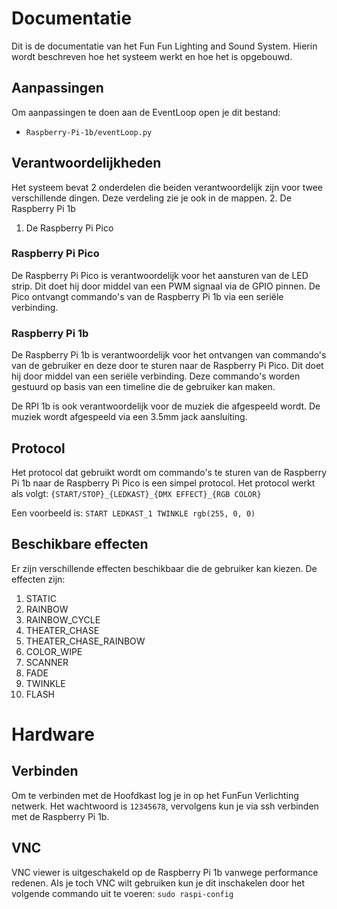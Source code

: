 # Documentatie
Dit is de documentatie van het Fun Fun Lighting and Sound System. Hierin wordt beschreven hoe het systeem werkt en hoe het is opgebouwd.

## Aanpassingen
Om aanpassingen te doen aan de EventLoop open je dit bestand:

- `Raspberry-Pi-1b/eventLoop.py`

## Verantwoordelijkheden
Het systeem bevat 2 onderdelen die beiden verantwoordelijk zijn voor twee verschillende dingen. Deze verdeling zie je ook in de mappen.
2. De Raspberry Pi 1b
1. De Raspberry Pi Pico

### Raspberry Pi Pico
De Raspberry Pi Pico is verantwoordelijk voor het aansturen van de LED strip. Dit doet hij door middel van een PWM signaal via de GPIO pinnen. De Pico ontvangt commando's van de Raspberry Pi 1b via een seriële verbinding.

### Raspberry Pi 1b
De Raspberry Pi 1b is verantwoordelijk voor het ontvangen van commando's van de gebruiker en deze door te sturen naar de Raspberry Pi Pico. Dit doet hij door middel van een seriële verbinding. Deze commando's worden gestuurd op basis van een timeline die de gebruiker kan maken.

De RPI 1b is ook verantwoordelijk voor de muziek die afgespeeld wordt. De muziek wordt afgespeeld via een 3.5mm jack aansluiting.

## Protocol
Het protocol dat gebruikt wordt om commando's te sturen van de Raspberry Pi 1b naar de Raspberry Pi Pico is een simpel protocol. Het protocol werkt als volgt:
`{START/STOP}_{LEDKAST}_{DMX EFFECT}_{RGB COLOR}`

Een voorbeeld is:
`START LEDKAST_1 TWINKLE rgb(255, 0, 0)`

## Beschikbare effecten
Er zijn verschillende effecten beschikbaar die de gebruiker kan kiezen. De effecten zijn:
1. STATIC
2. RAINBOW
3. RAINBOW_CYCLE
4. THEATER_CHASE
5. THEATER_CHASE_RAINBOW
6. COLOR_WIPE
7. SCANNER
8. FADE
9. TWINKLE
10. FLASH


# Hardware
## Verbinden
Om te verbinden met de Hoofdkast log je in op het FunFun Verlichting netwerk. Het wachtwoord is `12345678`, vervolgens kun je via ssh verbinden met de Raspberry Pi 1b.

## VNC
VNC viewer is uitgeschakeld op de Raspberry Pi 1b vanwege performance redenen. Als je toch VNC wilt gebruiken kun je dit inschakelen door het volgende commando uit te voeren:
`sudo raspi-config`

